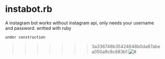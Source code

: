 # instabot.rb
A instagram bot works without instagram api, only needs your username and password. writted with ruby

```
under construction
```
>>>>>>> 3a336748b35424648b0da87abea050a9c8c883b1
![#](https://img.shields.io/badge/status-under%20construction-ff69b4.svg)
